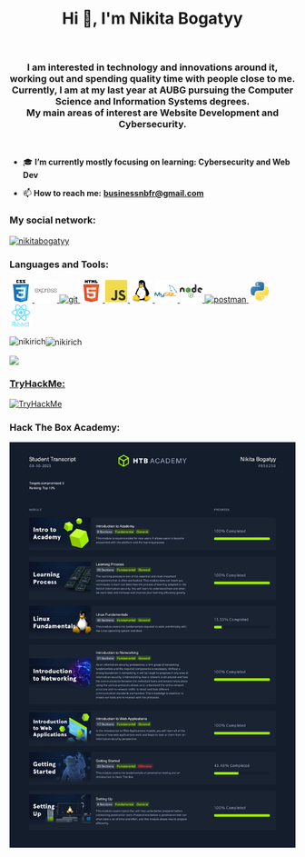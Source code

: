 <h1 align="center">Hi 👋, I'm Nikita Bogatyy</h1>
<br>
<h3 align="center">I am interested in technology and innovations around it, working out and spending quality time with people close to me.<br>
Currently, I am at my last year at AUBG pursuing the Computer Science and Information Systems degrees.<br>
My main areas of interest are Website Development and Cybersecurity.
</h3>
<br>

- 🎓 **I’m currently mostly focusing on learning: Cybersecurity and Web Dev**

- 📫 **How to reach me:** **businessnbfr@gmail.com**
<p align="left">
<h3>My social network:</h3><a href="https://linkedin.com/in/nikitabogatyy" target="blank">
<img align="center" src="https://raw.githubusercontent.com/rahuldkjain/github-profile-readme-generator/master/src/images/icons/Social/linked-in-alt.svg" alt="nikitabogatyy" height="30" width="40" /></a>
</p>


<h3 align="left">Languages and Tools:</h3>
<p align="left"> <a href="https://www.w3schools.com/css/" target="_blank" rel="noreferrer"> <img src="https://raw.githubusercontent.com/devicons/devicon/master/icons/css3/css3-original-wordmark.svg" alt="css3" width="40" height="40"/> </a> <a href="https://expressjs.com" target="_blank" rel="noreferrer"> <img src="https://raw.githubusercontent.com/devicons/devicon/master/icons/express/express-original-wordmark.svg" alt="express" width="40" height="40"/> </a> <a href="https://git-scm.com/" target="_blank" rel="noreferrer"> <img src="https://www.vectorlogo.zone/logos/git-scm/git-scm-icon.svg" alt="git" width="40" height="40"/> </a> <a href="https://www.w3.org/html/" target="_blank" rel="noreferrer"> <img src="https://raw.githubusercontent.com/devicons/devicon/master/icons/html5/html5-original-wordmark.svg" alt="html5" width="40" height="40"/> </a> <a href="https://developer.mozilla.org/en-US/docs/Web/JavaScript" target="_blank" rel="noreferrer"> <img src="https://raw.githubusercontent.com/devicons/devicon/master/icons/javascript/javascript-original.svg" alt="javascript" width="40" height="40"/> </a> <a href="https://www.linux.org/" target="_blank" rel="noreferrer"> <img src="https://raw.githubusercontent.com/devicons/devicon/master/icons/linux/linux-original.svg" alt="linux" width="40" height="40"/> </a> <a href="https://www.mysql.com/" target="_blank" rel="noreferrer"> <img src="https://raw.githubusercontent.com/devicons/devicon/master/icons/mysql/mysql-original-wordmark.svg" alt="mysql" width="40" height="40"/> </a> <a href="https://nodejs.org" target="_blank" rel="noreferrer"> <img src="https://raw.githubusercontent.com/devicons/devicon/master/icons/nodejs/nodejs-original-wordmark.svg" alt="nodejs" width="40" height="40"/> </a> <a href="https://postman.com" target="_blank" rel="noreferrer"> <img src="https://www.vectorlogo.zone/logos/getpostman/getpostman-icon.svg" alt="postman" width="40" height="40"/> </a> <a href="https://www.python.org" target="_blank" rel="noreferrer"> <img src="https://raw.githubusercontent.com/devicons/devicon/master/icons/python/python-original.svg" alt="python" width="40" height="40"/> </a> <a href="https://reactjs.org/" target="_blank" rel="noreferrer"> <img src="https://raw.githubusercontent.com/devicons/devicon/master/icons/react/react-original-wordmark.svg" alt="react" width="40" height="40"/> </a> </p>

<p><img align="left" src="https://github-readme-stats-vlr5-nikirich.vercel.app/api/top-langs?username=nikirich&theme=blue-green&show_icons=true&locale=en&layout=compact" alt="nikirich" /></p>

<p><img align="center" src="https://github-readme-stats-vlr5-nikirich.vercel.app/api?username=nikirich&theme=blue-green&include_all_commits=true&show_icons=true&locale=en" alt="nikirich" /></p>

<p><img align="center" src="https://streak-stats.demolab.com?user=nikirich&theme=soft-green&border_radius=5&card_width=500" /></p>

<h3 align="left"><a href="https://tryhackme.com/p/NikiRich" target="_blank">TryHackMe:</a></h3>


<a href="https://tryhackme.com/p/NikiRich" target="_blank"><img src="https://github.com/NikiRich/nikirich/assets/114956766/09eadce6-562b-478b-abfb-aa882988ab37" alt="TryHackMe"></a>
<h3 align="left">Hack The Box Academy:</h3>

<a href="https://drive.google.com/file/d/1ZjO-x2NzZuZhiaDIPK_4GIwUxCskdHXL/view?usp=drive_link" target="_blank"><img src="-hkbia9cyurlmwrxh-1.jpg" alt="HackTheBoxAcademy"></a>
